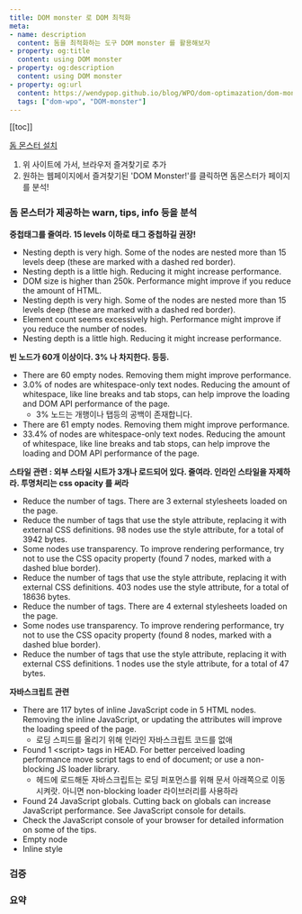 ```yaml
---
title: DOM monster 로 DOM 최적화
meta:
- name: description
  content: 돔을 최적화하는 도구 DOM monster 를 활용해보자
- property: og:title
  content: using DOM monster 
- property: og:description
  content: using DOM monster
- property: og:url
  content: https://wendypop.github.io/blog/WPO/dom-optimazation/dom-monster/
  tags: ["dom-wpo", "DOM-monster"]
---
```


[[toc]]

[돔 몬스터 설치](http://mir.aculo.us/dom-monster/)
1. 위 사이트에 가서, 브라우저 즐겨찾기로 추가
2. 원하는 웹페이지에서 즐겨찾기된 'DOM Monster!'를 클릭하면 돔몬스터가 페이지를 분석!

### 돔 몬스터가 제공하는 warn, tips, info 등을 분석
<b> 중첩태그를 줄여라. 15 levels 이하로 태그 중첩하길 권장! </b>
- Nesting depth is very high. Some of the nodes are nested more than 15 levels deep (these are marked with a dashed red border).
- Nesting depth is a little high. Reducing it might increase performance.
- DOM size is higher than 250k. Performance might improve if you reduce the amount of HTML.
- Nesting depth is very high. Some of the nodes are nested more than 15 levels deep (these are marked with a dashed red border).
- Element count seems excessively high. Performance might improve if you reduce the number of nodes.
- Nesting depth is a little high. Reducing it might increase performance.


<b> 빈 노드가 60개 이상이다. 3% 나 차지한다. 등등. </b>

- There are 60 empty nodes. Removing them might improve performance.
- 3.0% of nodes are whitespace-only text nodes. Reducing the amount of whitespace, like line breaks and tab stops, can help improve the loading and DOM API performance of the page.
  - 3% 노드는 개행이나 탭등의 공백이 존재합니다.
- There are 61 empty nodes. Removing them might improve performance.
- 33.4% of nodes are whitespace-only text nodes. Reducing the amount of whitespace, like line breaks and tab stops, can help improve the loading and DOM API performance of the page.


<b> 스타일 관련 : 외부 스타일 시트가 3개나 로드되어 있다. 줄여라. 인라인 스타일을 자제하라. 투명처리는 css opacity 를 써라 </b>

- Reduce the number of <link rel="stylesheet"> tags. There are 3 external stylesheets loaded on the page.
- Reduce the number of tags that use the style attribute, replacing it with external CSS definitions. 98 nodes use the style attribute, for a total of 3942 bytes.
- Some nodes use transparency. To improve rendering performance, try not to use the CSS opacity property (found 7 nodes, marked with a dashed blue border).
- Reduce the number of tags that use the style attribute, replacing it with external CSS definitions. 403 nodes use the style attribute, for a total of 18636 bytes.
- Reduce the number of <link rel="stylesheet"> tags. There are 4 external stylesheets loaded on the page.
- Some nodes use transparency. To improve rendering performance, try not to use the CSS opacity property (found 8 nodes, marked with a dashed blue border).
- Reduce the number of tags that use the style attribute, replacing it with external CSS definitions. 1 nodes use the style attribute, for a total of 47 bytes.


<b> 자바스크립트 관련</b>

- There are 117 bytes of inline JavaScript code in 5 HTML nodes. Removing the inline JavaScript, or updating the attributes will improve the loading speed of the page.
  - 로딩 스피드를 올리기 위해 인라인 자바스크립트 코드를 없애
- Found 1 \<script> tags in HEAD. For better perceived loading performance move script tags to end of document; or use a non-blocking JS loader library. 
  - 헤드에 로드해둔 자바스크립트는 로딩 퍼포먼스를 위해 문서 아래쪽으로 이동시켜랏. 아니면 non-blocking loader 라이브러리를 사용하라
- Found 24 JavaScript globals. Cutting back on globals can increase JavaScript performance. See JavaScript console for details. 
- Check the JavaScript console of your browser for detailed information on some of the tips.
- Empty node
- Inline style

### 검증




### 요약

<Comment />
